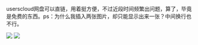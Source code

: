 userscloud网盘可以直链，用着挺方便，不过近段时间频繁出问题，算了，毕竟是免费的东西。ps：为什么我插入两张图片，却只能显示出来一张？中间换行也不行。

![](https://d1241.datatransfer.to/i/16519/byi435tur6q2.jpg) ![](https://d1241.datatransfer.to/i/16519/b6j76bp8u4g7.jpg)

　　
